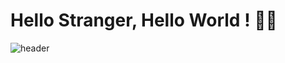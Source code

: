 # Hello Stranger, Hello World ! 👋🏻
![header](https://capsule-render.vercel.app/api?type=wave&color=auto&height=300&section=header&text=capsule%20render&fontSize=90)
